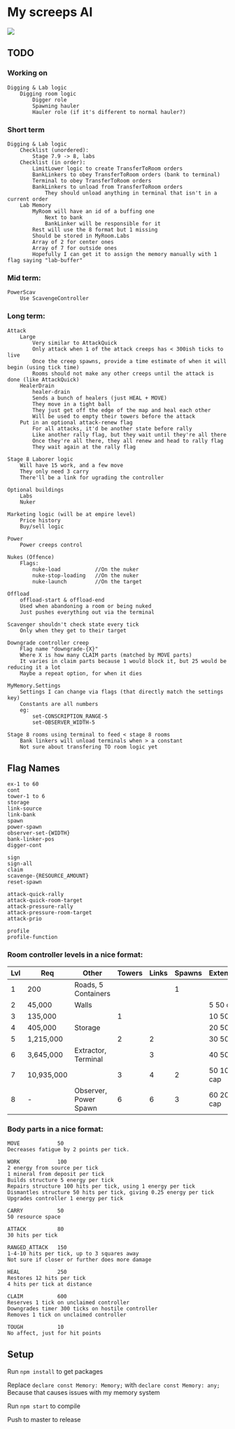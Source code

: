 # My screeps AI
![](https://screeps.com/images/logotype-animated.svg)

## TODO
### Working on
```
Digging & Lab logic
    Digging room logic
        Digger role
        Spawning hauler
        Hauler role (if it's different to normal hauler?)
```
### Short term
```
Digging & Lab logic
    Checklist (unordered):
        Stage 7.9 -> 8, labs
    Checklist (in order):
        LimitLower logic to create TransferToRoom orders
        BankLinkers to obey TransferToRoom orders (bank to terminal)
        Terminal to obey TransferToRoom orders
        BankLinkers to unload from TransferToRoom orders 
            They should unload anything in terminal that isn't in a current order
    Lab Memory
        MyRoom will have an id of a buffing one
            Next to bank
            BankLinker will be responsible for it
        Rest will use the 8 format but 1 missing
        Should be stored in MyRoom.Labs
        Array of 2 for center ones
        Array of 7 for outside ones
        Hopefully I can get it to assign the memory manually with 1 flag saying "lab-buffer"
```
### Mid term:
```
PowerScav
    Use ScavengeController
```
### Long term:
```
Attack
    Large
        Very similar to AttackQuick
        Only attack when 1 of the attack creeps has < 300ish ticks to live
        Once the creep spawns, provide a time estimate of when it will begin (using tick time)
        Rooms should not make any other creeps until the attack is done (like AttackQuick)
    HealerDrain
        healer-drain
        Sends a bunch of healers (just HEAL + MOVE)
        They move in a tight ball
        They just get off the edge of the map and heal each other
        Will be used to empty their towers before the attack
    Put in an optional attack-renew flag
        For all attacks, it'd be another state before rally
        Like another rally flag, but they wait until they're all there
        Once they're all there, they all renew and head to rally flag
        They wait again at the rally flag

Stage 8 Laborer logic
    Will have 15 work, and a few move
    They only need 3 carry
    There'll be a link for ugrading the controller

Optional buildings
    Labs
    Nuker

Marketing logic (will be at empire level)
    Price history
    Buy/sell logic

Power
    Power creeps control

Nukes (Offence)
    Flags:
        nuke-load           //On the nuker
        nuke-stop-loading   //On the nuker
        nuke-launch         //On the target

Offload
    offload-start & offload-end
    Used when abandoning a room or being nuked
    Just pushes everything out via the terminal

Scavenger shouldn't check state every tick
    Only when they get to their target    

Downgrade controller creep
    Flag name "downgrade-{X}"
    Where X is how many CLAIM parts (matched by MOVE parts)
    It varies in claim parts because 1 would block it, but 25 would be reducing it a lot
    Maybe a repeat option, for when it dies

MyMemory.Settings
    Settings I can change via flags (that directly match the settings key)
    Constants are all numbers
    eg:
        set-CONSCRIPTION_RANGE-5
        set-OBSERVER_WIDTH-5

Stage 8 rooms using terminal to feed < stage 8 rooms
    Bank linkers will unload terminals when > a constant
    Not sure about transfering TO room logic yet
```

## Flag Names
```
ex-1 to 60
cont
tower-1 to 6
storage
link-source
link-bank
spawn
power-spawn
observer-set-{WIDTH}
bank-linker-pos
digger-cont

sign
sign-all
claim
scavenge-{RESOURCE_AMOUNT}
reset-spawn

attack-quick-rally
attack-quick-room-target
attack-pressure-rally
attack-pressure-room-target
attack-prio

profile
profile-function
```

### Room controller levels in a nice format:

| Lvl  | Req        | Other                 | Towers | Links | Spawns | Extensions | Ramparts | Labs |
|------|------------|-----------------------|--------|-------|--------|------------|----------|------|
| 1    | 200        | Roads, 5 Containers   |        |       | 1      |            |          |      |
| 2    | 45,000     | Walls                 |        |       |        | 5 50 cap   | 300K     |      |
| 3    | 135,000    |                       | 1      |       |        | 10 50 cap  | 1M       |      |
| 4    | 405,000    | Storage               |        |       |        | 20 50 cap  | 3M       |      |
| 5    | 1,215,000  |                       | 2      | 2     |        | 30 50 cap  | 10M      |      |
| 6    | 3,645,000  | Extractor, Terminal   |        | 3     |        | 40 50 cap  | 30M      | 3    |
| 7    | 10,935,000 |                       | 3      | 4     | 2      | 50 100 cap | 100M     | 6    |
| 8    | -          | Observer, Power Spawn | 6      | 6     | 3      | 60 200 cap | 300M     | 10   |

### Body parts in a nice format:
```
MOVE	        50	
Decreases fatigue by 2 points per tick.

WORK	        100	
2 energy from source per tick
1 mineral from deposit per tick
Builds structure 5 energy per tick
Repairs structure 100 hits per tick, using 1 energy per tick
Dismantles structure 50 hits per tick, giving 0.25 energy per tick
Upgrades controller 1 energy per tick

CARRY	        50	
50 resource space

ATTACK	        80	
30 hits per tick

RANGED_ATTACK	150	
1-4-10 hits per tick, up to 3 squares away
Not sure if closer or further does more damage

HEAL	        250	
Restores 12 hits per tick
4 hits per tick at distance

CLAIM	        600	
Reserves 1 tick on unclaimed controller
Downgrades timer 300 ticks on hostile controller
Removes 1 tick on unclaimed controller

TOUGH	        10
No affect, just for hit points
```

## Setup
Run `npm install` to get packages

Replace `declare const Memory: Memory;` with `declare const Memory: any;`    
Because that causes issues with my memory system

Run `npm start` to compile

Push to master to release